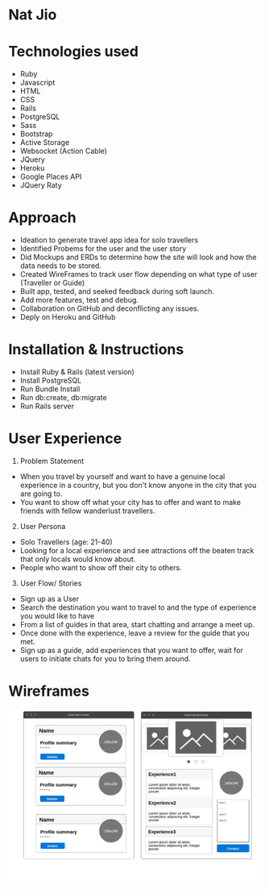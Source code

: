 # Nat Jio


# Technologies used
- Ruby
- Javascript
- HTML
- CSS
- Rails 
- PostgreSQL
- Sass
- Bootstrap
- Active Storage
- Websocket (Action Cable)
- JQuery
- Heroku
- Google Places API
- JQuery Raty

# Approach
- Ideation to generate travel app idea for solo travellers
- Identified Probems for the user and the user story
- Did Mockups and ERDs to determine how the site will look and how the data needs to be stored.
- Created WireFrames to track user flow depending on what type of user (Traveller or Guide)
- Built app, tested, and seeked feedback during soft launch.
- Add more features, test and debug.
- Collaboration on GitHub and deconflicting any issues.
- Deply on Heroku and GitHub


# Installation & Instructions
- Install Ruby & Rails (latest version)
- Install PostgreSQL
- Run Bundle Install
- Run db:create, db:migrate
- Run Rails server 


# User Experience
1. Problem Statement
- When you travel by yourself and want to have a genuine local experience in a country, but you don't know anyone in the city that you are going to. 
- You want to show off what your city has to offer and want to make friends with fellow wanderlust travellers. 

2. User Persona
- Solo Travellers (age: 21-40)
- Looking for a local experience and see attractions off the beaten track that only locals would know about.
- People who want to show off their city to others.

3. User Flow/ Stories
- Sign up as a User
- Search the destination you want to travel to and the type of experience you would like to have
- From a list of guides in that area, start chatting and arrange a meet up. 
- Once done with the experience, leave a review for the guide that you met.
- Sign up as a guide, add experiences that you want to offer, wait for users to initiate chats for you to bring them around. 


# Wireframes
![ALT text](public/ideation/Wireframes/guide_index_and_guide_show.png)



